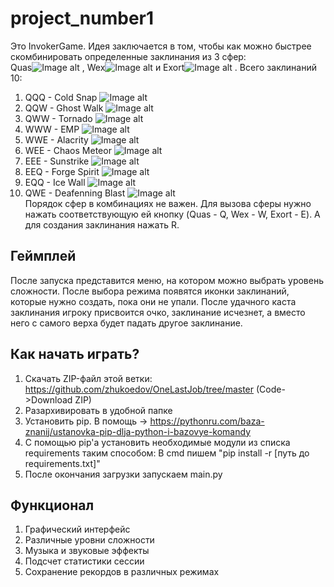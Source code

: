 # project_number1

Это InvokerGame. Идея заключается в том, чтобы как можно быстрее скомбинировать
определенные заклинания из 3 сфер:  
Quas![Image alt](https://github.com/zhukoedov/OneLastJob/main/assets/quas.png) , Wex![Image alt](https://github.com/zhukoedov/OneLastJob/main/assets/wex.png)  и Exort![Image alt](https://github.com/zhukoedov/OneLastJob/main/assets/exort.png) . Всего заклинаний 10:
1. QQQ - Cold Snap  ![Image alt](https://github.com/zhukoedov/OneLastJob/main/assets/coldsnap.png)  
2. QQW - Ghost Walk  ![Image alt](https://github.com/zhukoedov/OneLastJob/main/assets/ghostwalk.png)  
3. QWW - Tornado  ![Image alt](https://github.com/zhukoedov/OneLastJob/main/assets/tornado.png)  
4. WWW - EMP  ![Image alt](https://github.com/zhukoedov/OneLastJob/main/assets/emp.png)   
5. WWE - Alacrity  ![Image alt](https://github.com/zhukoedov/OneLastJob/main/assets/alacrity.png)  
6. WEE - Chaos Meteor  ![Image alt](https://github.com/zhukoedov/OneLastJob/main/assets/chaosmeteor.png)  
7. EEE - Sunstrike  ![Image alt](https://github.com/zhukoedov/OneLastJob/main/assets/sunstrike.png)  
8. EEQ - Forge Spirit  ![Image alt](https://github.com/zhukoedov/OneLastJob/main/assets/forgespirit.png)  
9. EQQ - Ice Wall  ![Image alt](https://github.com/zhukoedov/OneLastJob/main/assets/icewall.png)  
10. QWE - Deafenning Blast  ![Image alt](https://github.com/zhukoedov/OneLastJob/main/assets/deafenningblast.png)  
Порядок сфер в комбинациях не важен.
Для вызова сферы нужно нажать соответствующую ей кнопку (Quas - Q, Wex - W, Exort - E). А для создания заклинания нажать R.

## Геймплей

После запуска представится меню, на котором можно выбрать уровень сложности. После выбора режима появятся иконки заклинаний, которые нужно создать, пока они не упали. После удачного каста заклинания игроку присвоится очко, заклинание исчезнет, а вместо него с самого верха будет падать другое заклинание.

## Как начать играть?

1. Скачать ZIP-файл этой ветки: https://github.com/zhukoedov/OneLastJob/tree/master (Code->Download ZIP)
2. Разархивировать в удобной папке
3. Установить pip. В помощь -> https://pythonru.com/baza-znanij/ustanovka-pip-dlja-python-i-bazovye-komandy
4. С помощью pip'a установить необходимые модули из списка requirements таким способом: В cmd пишем "pip install -r [путь до requirements.txt]"
5. После окончания загрузки запускаем main.py

## Функционал

1. Графический интерфейс
2. Различные уровни сложности
3. Музыка и звуковые эффекты
4. Подсчет статистики сессии
5. Сохранение рекордов в различных режимах
